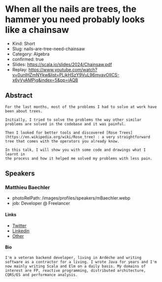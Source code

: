 # When all the nails are trees, the hammer you need probably looks like a chainsaw

- Kind: Short
- Slug: nails-are-tree-need-chainsaw
- Category: Algebra
- confirmed: true
- Slides: https://scala.io/slides/2024/Chainsaw.pdf
- Replay: https://www.youtube.com/watch?v=0unlHZmNYkw&list=PLjkHSzY9VuL96myavOIICS-x6yVyAMPjg&index=5&pp=iAQB

## Abstract

```
For the last months, most of the problems I had to solve at work have been about trees.

Initially, I tried to solve the problems the way other similar problems are solved in the codebase and it was painful.

Then I looked for better tools and discovered [Rose Trees](https://en.wikipedia.org/wiki/Rose_tree) : a very straightforward tree that comes with the operators you already know.

In this talk, I will show you with some code and drawings what I learnt in
the process and how it helped me solved my problems with less pain.
```

## Speakers

### Matthieu Baechler

- photoRelPath: /images/profiles/speakers/mBaechler.webp
- job: Developer @ Freelancer

#### Links

- [Twitter](https://twitter.com/m_baechler)
- [Linkedin](https://www.linkedin.com/in/matthieu-baechler-12336011)
- [Other](https://framapiaf.org/@matthieu)

#### Bio

```
I'm a veteran backend developer, living in Ardèche and writing software as a contractor for a living. I wrote Java for years and I'm now mainly writing Scala and Elm on a daily basis. My domains of interest are FP, reactive programming, distributed architecture, CQRS/ES and performance analysis.
```
